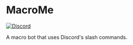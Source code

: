 # MacroMe

[![Discord](https://img.shields.io/discord/417389758470422538)](https://discord.gg/3aTVQtz)

A macro bot that uses Discord's slash commands.
